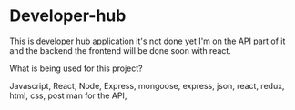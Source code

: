 # Developer-hub

This is developer hub application it's not done yet I'm on the API part of it and the backend the frontend will be done soon with react.

What is being used for this project?

Javascript, React, Node, Express, mongoose, express, json, react, redux, html, css, post man for the API,
